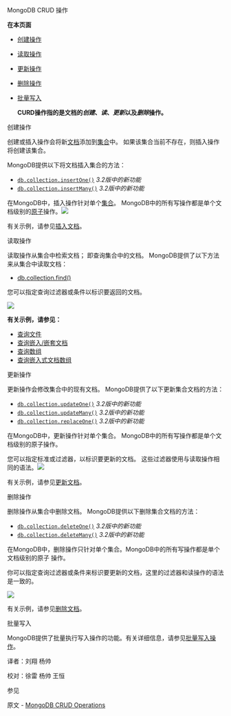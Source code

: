   MongoDB CRUD 操作

**在本页面**

*   [创建操作](创建)

*   [读取操作](读取)

*   [更新操作](更新)

*   [删除操作](删除)

* [批量写入](批量)

  **CURD操作指的是文档的*创建*、*读*、*更新*以及*删除*操作。**

 <span id="创建">创建操作</span>

创建或插入操作会将新[文档](https://docs.mongodb.com/master/core/document/bson-document-format)添加到[集合](https://docs.mongodb.com/master/core/databases-and-collections/collections)中。 如果该集合当前不存在，则插入操作将创建该集合。

MongoDB提供以下将文档插入集合的方法：

- [`db.collection.insertOne()`](https://docs.mongodb.com/manual/reference/method/db.collection.insertOne/db.collection.insertOne) *3.2版中的新功能*
- [`db.collection.insertMany()`](https://docs.mongodb.com/manual/reference/method/db.collection.insertMany/db.collection.insertMany) *3.2版中的新功能*

在MongoDB中，插入操作针对单个[集合](https://docs.mongodb.com/master/core/databases-and-collections/collections)。 MongoDB中的所有写操作都是单个文档级别的[原子](https://docs.mongodb.com/master/core/write-operations-atomicity/)操作。![](https://docs.mongodb.com/master/_images/crud-annotated-mongodb-insertOne.bakedsvg.svg)

有关示例，请参见[插入文档](https://docs.mongodb.com/manual/tutorial/insert-documents/)。

 <span id="读取">读取操作</span>

读取操作从集合中检索文档； 即查询集合中的文档。 MongoDB提供了以下方法来从集合中读取文档：

* [db.collection.find()](https://docs.mongodb.com/manual/reference/method/db.collection.find/db.collection.find)

您可以指定查询过滤器或条件以标识要返回的文档。

![](https://docs.mongodb.com/master/_images/crud-annotated-mongodb-find.bakedsvg.svg)

**有关示例，请参见：**

* [查询文件](https://docs.mongodb.com/manual/tutorial/query-documents/)
* [查询嵌入/嵌套文档](https://docs.mongodb.com/manual/tutorial/query-embedded-documents/)
* [查询数组](https://docs.mongodb.com/manual/tutorial/query-arrays/)
* [查询嵌入式文档数组](https://docs.mongodb.com/manual/tutorial/query-array-of-documents/)

 <span id="更新">更新操作</span>

更新操作会修改集合中的现有文档。 MongoDB提供了以下更新集合文档的方法：

- [`db.collection.updateOne()`](https://docs.mongodb.com/manual/reference/method/db.collection.updateOne/db.collection.updateOne) *3.2版中的新功能*
- [`db.collection.updateMany()`](https://docs.mongodb.com/manual/reference/method/db.collection.updateMany/db.collection.updateMany) *3.2版中的新功能*
- [`db.collection.replaceOne()`](https://docs.mongodb.com/manual/reference/method/db.collection.replaceOne/db.collection.replaceOne) *3.2版中的新功能*

在MongoDB中，更新操作针对单个集合。 MongoDB中的所有写操作都是单个文档级别的原子操作。

您可以指定标准或过滤器，以标识要更新的文档。 这些过滤器使用与读取操作相同的语法。![](https://docs.mongodb.com/master/_images/crud-annotated-mongodb-updateMany.bakedsvg.svg)

有关示例，请参见[更新文档](https://docs.mongodb.com/manual/tutorial/update-documents/)。

 <span id="删除">删除操作</span>

删除操作从集合中删除文档。 MongoDB提供以下删除集合文档的方法：

- [`db.collection.deleteOne()`](https://docs.mongodb.com/manual/reference/method/db.collection.deleteOne/db.collection.deleteOne) *3.2版中的新功能*
- [`db.collection.deleteMany()`](https://docs.mongodb.com/manual/reference/method/db.collection.deleteMany/db.collection.deleteMany) *3.2版中的新功能*

在MongoDB中，删除操作只针对单个集合。MongoDB中的所有写操作都是单个文档级别的原子 操作。

你可以指定查询过滤器或条件来标识要更新的文档，这里的过滤器和读操作的语法是一致的。

![](https://docs.mongodb.com/master/_images/crud-annotated-mongodb-deleteMany.bakedsvg.svg)

有关示例，请参见[删除文档](https://docs.mongodb.com/manual/tutorial/remove-documents/)。

 <span id="批量">批量写入</span>

MongoDB提供了批量执行写入操作的功能。有关详细信息，请参见[批量写入操作](https://docs.mongodb.com/manual/core/bulk-write-operations/)。



译者：刘翔 杨帅

校对：徐雷 杨帅  王恒


 参见

原文 - [MongoDB CRUD Operations]( https://docs.mongodb.com/manual/crud/ )

